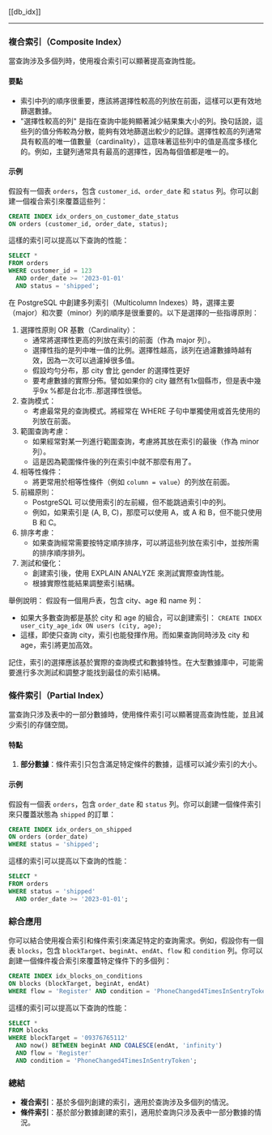 [[db_idx]]


---


### 複合索引（Composite Index）

當查詢涉及多個列時，使用複合索引可以顯著提高查詢性能。

#### 要點
- 索引中列的順序很重要，應該將選擇性較高的列放在前面，這樣可以更有效地篩選數據。
- "選擇性較高的列" 是指在查詢中能夠顯著減少結果集大小的列。換句話說，這些列的值分佈較為分散，能夠有效地篩選出較少的記錄。選擇性較高的列通常具有較高的唯一值數量（cardinality），這意味著這些列中的值是高度多樣化的。例如，主鍵列通常具有最高的選擇性，因為每個值都是唯一的。

#### 示例

假設有一個表 `orders`，包含 `customer_id`、`order_date` 和 `status` 列。你可以創建一個複合索引來覆蓋這些列：

```sql
CREATE INDEX idx_orders_on_customer_date_status
ON orders (customer_id, order_date, status);
```

這樣的索引可以提高以下查詢的性能：

```sql
SELECT *
FROM orders
WHERE customer_id = 123
  AND order_date >= '2023-01-01'
  AND status = 'shipped';
```


在 PostgreSQL 中創建多列索引（Multicolumn Indexes）時，選擇主要（major）和次要（minor）列的順序是很重要的。以下是選擇的一些指導原則：

1. 選擇性原則 OR 基數（Cardinality）：
    - 通常將選擇性更高的列放在索引的前面（作為 major 列）。
    - 選擇性指的是列中唯一值的比例。選擇性越高，該列在過濾數據時越有效，因為一次可以過濾掉很多值。
    - 假設均勻分布，那 city 會比 gender 的選擇性更好
    - 要考慮數據的實際分佈。譬如如果你的 city 雖然有1x個縣市，但是表中幾乎9x %都是台北市..那選擇性很低。
1. 查詢模式：
    - 考慮最常見的查詢模式。將經常在 WHERE 子句中單獨使用或首先使用的列放在前面。
2. 範圍查詢考慮：
    - 如果經常對某一列進行範圍查詢，考慮將其放在索引的最後（作為 minor 列）。
    - 這是因為範圍條件後的列在索引中就不那麼有用了。
3. 相等性條件：
    - 將更常用於相等性條件（例如 `column = value`）的列放在前面。
4. 前綴原則：
    - PostgreSQL 可以使用索引的左前綴，但不能跳過索引中的列。
    - 例如，如果索引是 (A, B, C)，那麼可以使用 A，或 A 和 B，但不能只使用 B 和 C。
6. 排序考慮：
    - 如果查詢經常需要按特定順序排序，可以將這些列放在索引中，並按所需的排序順序排列。
7. 測試和優化：
    - 創建索引後，使用 EXPLAIN ANALYZE 來測試實際查詢性能。
    - 根據實際性能結果調整索引結構。

舉例說明： 假設有一個用戶表，包含 city、age 和 name 列：
- 如果大多數查詢都是基於 city 和 age 的組合，可以創建索引： `CREATE INDEX user_city_age_idx ON users (city, age);`
- 這樣，即使只查詢 city，索引也能發揮作用。而如果查詢同時涉及 city 和 age，索引將更加高效。

記住，索引的選擇應該基於實際的查詢模式和數據特性。在大型數據庫中，可能需要進行多次測試和調整才能找到最佳的索引結構。



### 條件索引（Partial Index）

當查詢只涉及表中的一部分數據時，使用條件索引可以顯著提高查詢性能，並且減少索引的存儲空間。

#### 特點

1. **部分數據**：條件索引只包含滿足特定條件的數據，這樣可以減少索引的大小。

#### 示例

假設有一個表 `orders`，包含 `order_date` 和 `status` 列。你可以創建一個條件索引來只覆蓋狀態為 `shipped` 的訂單：

```sql
CREATE INDEX idx_orders_on_shipped
ON orders (order_date)
WHERE status = 'shipped';
```

這樣的索引可以提高以下查詢的性能：

```sql
SELECT *
FROM orders
WHERE status = 'shipped'
  AND order_date >= '2023-01-01';
```

### 綜合應用

你可以結合使用複合索引和條件索引來滿足特定的查詢需求。例如，假設你有一個表 `blocks`，包含 `blockTarget`、`beginAt`、`endAt`、`flow` 和 `condition` 列。你可以創建一個條件複合索引來覆蓋特定條件下的多個列：

```sql
CREATE INDEX idx_blocks_on_conditions
ON blocks (blockTarget, beginAt, endAt)
WHERE flow = 'Register' AND condition = 'PhoneChanged4TimesInSentryToken';
```

這樣的索引可以提高以下查詢的性能：

```sql
SELECT *
FROM blocks
WHERE blockTarget = '09376765112'
  AND now() BETWEEN beginAt AND COALESCE(endAt, 'infinity')
  AND flow = 'Register'
  AND condition = 'PhoneChanged4TimesInSentryToken';
```

### 總結

- **複合索引**：基於多個列創建的索引，適用於查詢涉及多個列的情況。
- **條件索引**：基於部分數據創建的索引，適用於查詢只涉及表中一部分數據的情況。


